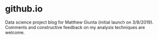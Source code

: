 # github.io
Data science project blog for Matthew Giunta (initial launch on 3/8/2019).  Comments and constructive feedback on my analysis techniques are welcome.

